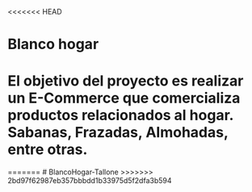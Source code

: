 <<<<<<< HEAD
# Blanco hogar

<h1> El objetivo del proyecto es realizar un E-Commerce que comercializa productos relacionados al hogar. Sabanas, Frazadas, Almohadas, entre otras. </h1>
=======
# BlancoHogar-Tallone
>>>>>>> 2bd97f62987eb357bbbdd1b33975d5f2dfa3b594
